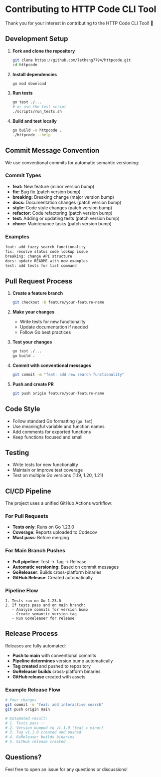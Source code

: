 # Contributing to HTTP Code CLI Tool

Thank you for your interest in contributing to the HTTP Code CLI Tool! 🎉

## Development Setup

1. **Fork and clone the repository**
   ```bash
   git clone https://github.com/lethang7794/httpcode.git
   cd httpcode
   ```

2. **Install dependencies**
   ```bash
   go mod download
   ```

3. **Run tests**
   ```bash
   go test ./...
   # or use the test script
   ./scripts/run_tests.sh
   ```

4. **Build and test locally**
   ```bash
   go build -o httpcode .
   ./httpcode --help
   ```

## Commit Message Convention

We use conventional commits for automatic semantic versioning:

### Commit Types

- **feat:** New feature (minor version bump)
- **fix:** Bug fix (patch version bump)  
- **breaking:** Breaking change (major version bump)
- **docs:** Documentation changes (patch version bump)
- **style:** Code style changes (patch version bump)
- **refactor:** Code refactoring (patch version bump)
- **test:** Adding or updating tests (patch version bump)
- **chore:** Maintenance tasks (patch version bump)

### Examples

```bash
feat: add fuzzy search functionality
fix: resolve status code lookup issue
breaking: change API structure
docs: update README with new examples
test: add tests for list command
```

## Pull Request Process

1. **Create a feature branch**
   ```bash
   git checkout -b feature/your-feature-name
   ```

2. **Make your changes**
   - Write tests for new functionality
   - Update documentation if needed
   - Follow Go best practices

3. **Test your changes**
   ```bash
   go test ./...
   go build .
   ```

4. **Commit with conventional messages**
   ```bash
   git commit -m "feat: add new search functionality"
   ```

5. **Push and create PR**
   ```bash
   git push origin feature/your-feature-name
   ```

## Code Style

- Follow standard Go formatting (`go fmt`)
- Use meaningful variable and function names
- Add comments for exported functions
- Keep functions focused and small

## Testing

- Write tests for new functionality
- Maintain or improve test coverage
- Test on multiple Go versions (1.19, 1.20, 1.21)

## CI/CD Pipeline

The project uses a unified GitHub Actions workflow:

### For Pull Requests
- **Tests only**: Runs on Go 1.23.0
- **Coverage**: Reports uploaded to Codecov
- **Must pass**: Before merging

### For Main Branch Pushes
- **Full pipeline**: Test → Tag → Release
- **Automatic versioning**: Based on commit messages
- **GoReleaser**: Builds cross-platform binaries
- **GitHub Release**: Created automatically

### Pipeline Flow
```
1. Tests run on Go 1.23.0
2. If tests pass and on main branch:
   - Analyze commits for version bump
   - Create semantic version tag
   - Run GoReleaser for release
```

## Release Process

Releases are fully automated:

- **Push to main** with conventional commits
- **Pipeline determines** version bump automatically
- **Tag created** and pushed to repository
- **GoReleaser builds** cross-platform binaries
- **GitHub release** created with assets

### Example Release Flow
```bash
# Your changes
git commit -m "feat: add interactive search"
git push origin main

# Automated result:
# 1. Tests pass ✅
# 2. Version bumped to v1.1.0 (feat = minor)
# 3. Tag v1.1.0 created and pushed
# 4. GoReleaser builds binaries
# 5. GitHub release created
```

## Questions?

Feel free to open an issue for any questions or discussions!
